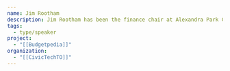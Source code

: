 ```yaml
---
name: Jim Rootham
description: Jim Rootham has been the finance chair at Alexandra Park Co-op for most of the past 30 years, as well as a board member and president on occasion. He has been a member of the More Co-op Housing Collective since 2019.
tags:
  - type/speaker
project:
  - "[[Budgetpedia]]"
organization:
  - "[[CivicTechTO]]"
---
```

